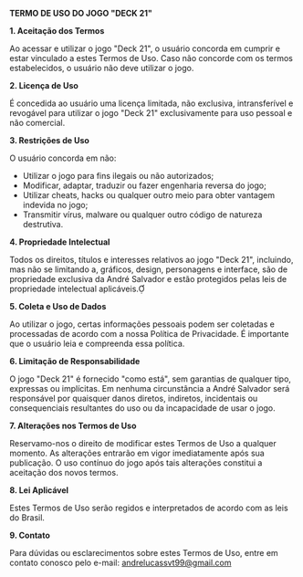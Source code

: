 
**TERMO DE USO DO JOGO "DECK 21"**

**1. Aceitação dos Termos**

Ao acessar e utilizar o jogo "Deck 21", o usuário concorda em cumprir e estar vinculado a estes Termos de Uso. Caso não concorde com os termos estabelecidos, o usuário não deve utilizar o jogo.

**2. Licença de Uso**

É concedida ao usuário uma licença limitada, não exclusiva, intransferível e revogável para utilizar o jogo "Deck 21" exclusivamente para uso pessoal e não comercial.

**3. Restrições de Uso**

O usuário concorda em não:

- Utilizar o jogo para fins ilegais ou não autorizados;
- Modificar, adaptar, traduzir ou fazer engenharia reversa do jogo;
- Utilizar cheats, hacks ou qualquer outro meio para obter vantagem indevida no jogo;
- Transmitir vírus, malware ou qualquer outro código de natureza destrutiva.

**4. Propriedade Intelectual**

Todos os direitos, títulos e interesses relativos ao jogo "Deck 21", incluindo, mas não se limitando a, gráficos, design, personagens e interface, são de propriedade exclusiva da André Salvador e estão protegidos pelas leis de propriedade intelectual aplicáveis.

**5. Coleta e Uso de Dados**

Ao utilizar o jogo, certas informações pessoais podem ser coletadas e processadas de acordo com a nossa Política de Privacidade. É importante que o usuário leia e compreenda essa política.

**6. Limitação de Responsabilidade**

O jogo "Deck 21" é fornecido "como está", sem garantias de qualquer tipo, expressas ou implícitas. Em nenhuma circunstância a André Salvador será responsável por quaisquer danos diretos, indiretos, incidentais ou consequenciais resultantes do uso ou da incapacidade de usar o jogo.

**7. Alterações nos Termos de Uso**

Reservamo-nos o direito de modificar estes Termos de Uso a qualquer momento. As alterações entrarão em vigor imediatamente após sua publicação. O uso contínuo do jogo após tais alterações constitui a aceitação dos novos termos.

**8. Lei Aplicável**

Estes Termos de Uso serão regidos e interpretados de acordo com as leis do Brasil.

**9. Contato**

Para dúvidas ou esclarecimentos sobre estes Termos de Uso, entre em contato conosco pelo e-mail: andrelucassvt99@gmail.com

